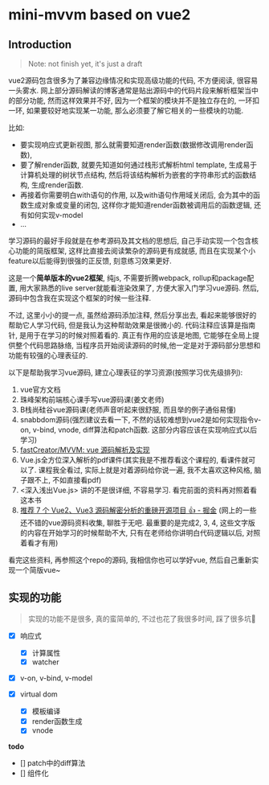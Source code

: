 # mini-mvvm based on vue2

## Introduction

> Note: not finish yet, it's just a draft

vue2源码包含很多为了兼容边缘情况和实现高级功能的代码, 不方便阅读, 很容易一头雾水. 网上部分源码解读的博客通常是贴出源码中的代码片段来解析框架当中的部分功能, 然而这样效果并不好, 因为一个框架的模块并不是独立存在的, 一环扣一环, 如果要较好地实现某一功能, 那么必须要了解它相关的一些模块的功能.

比如:
- 要实现响应式更新视图, 那么就需要知道render函数(数据修改调用render函数), 
- 要了解render函数, 就要先知道如何通过栈形式解析html template, 生成易于计算机处理的树状节点结构, 然后将该结构解析为嵌套的字符串形式的函数结构, 生成render函数. 
- 再接着你需要明白with语句的作用, 以及with语句作用域关闭后, 会为其中的函数生成对象或变量的闭包, 这样你才能知道render函数被调用后的函数逻辑, 还有如何实现v-model
- ...

学习源码的最好手段就是在参考源码及其文档的思想后, 自己手动实现一个包含核心功能的简版框架, 这样比直接去阅读繁杂的源码更有成就感, 而且在实现某个小feature以后能得到很强的正反馈, 刻意练习效果更好.

这是一个**简单版本的vue2框架**, 纯js, 不需要折腾webpack, rollup和package配置, 用大家熟悉的live server就能看渲染效果了, 方便大家入门学习vue源码. 然后, 源码中包含我在实现这个框架的时候一些注释.

不过, 这里小小的提一点, 虽然给源码添加注释, 然后分享出去, 看起来能够很好的帮助它人学习代码, 但是我认为这种帮助效果是很微小的. 代码注释应该算是指南针, 是用于在学习的时候对照着看的. 真正有作用的应该是地图, 它能够在全局上提供整个代码思路脉络, 当程序员开始阅读源码的时候,他一定是对于源码部分思想和功能有较强的心理表征的.

以下是帮助我学习vue源码, 建立心理表征的学习资源(按照学习优先级排列):
1. vue官方文档
2. 珠峰架构前端核心课手写vue源码课(姜文老师)
3. B栈尚硅谷vue源码课(老师声音听起来很舒服, 而且举的例子通俗易懂)
4. snabbdom源码(强烈建议去看一下, 不然的话较难想到vue2是如何实现指令v-on, v-bind, vnode, diff算法和patch函数. 这部分内容应该在实现响应式以后学习)
5. [fastCreator/MVVM: vue 源码解析及实现](https://github.com/fastCreator/MVVM)
6. Vue.js全方位深入解析的pdf课件(其实我是不推荐看这个课程的, 看课件就可以了. 课程我全看过, 实际上就是对着源码给你说一遍, 我不太喜欢这种风格, 脑子跟不上, 不如直接看pdf)
7. <深入浅出Vue.js> 讲的不是很详细, 不容易学习. 看完前面的资料再对照着看这本书
8. [推荐 7 个 Vue2、Vue3 源码解密分析的重磅开源项目 👍 - 掘金](https://juejin.cn/post/6942492146725290020) (网上的一些还不错的vue源码资料收集, 聊胜于无吧. 最重要的是完成2, 3, 4, 这些文字版的内容在开始学习的时候帮助不大, 只有在老师给你讲明白代码逻辑以后, 对照着看才有用)

看完这些资料, 再参照这个repo的源码, 我相信你也可以学好vue, 然后自己重新实现一个简版vue~

## 实现的功能

> 实现的功能不是很多, 真的蛮简单的, 不过也花了我很多时间, 踩了很多坑🥳 

- [x] 响应式
    - [x] 计算属性
    - [x] watcher
- [x] v-on, v-bind, v-model

- [x] virtual dom
  - [x] 模板编译
  - [x] render函数生成 
  - [x] vnode

**todo**

- [] patch中的diff算法
- [] 组件化